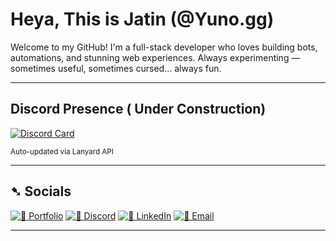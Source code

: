 # Heya, This is Jatin (@Yuno.gg)

Welcome to my GitHub! I'm a full-stack developer who loves building bots, automations, and stunning web experiences. Always experimenting — sometimes useful, sometimes cursed... always fun.

---

## Discord Presence ( Under Construction)

[![Discord Card](https://discord-card-eight.vercel.app/api/card)](https://discord.com/users/1102123627438153738)

<sub>Auto-updated via Lanyard API</sub>

---

## ➷ Socials

[![🎨 Portfolio](https://img.shields.io/badge/-Behance-1d1d1d?style=flat-square&logo=behance&logoColor=white)](https://www.behance.net/xdemongraphicz)
[![💬 Discord](https://img.shields.io/badge/-Join_My_Server-1d1d1d?style=flat-square&logo=discord&logoColor=white)](https://discord.gg/svm7yjkeBp)
[![💼 LinkedIn](https://img.shields.io/badge/-Jatin_Gupta-1d1d1d?style=flat-square&logo=linkedin&logoColor=white)](https://www.linkedin.com/in/jatin-gupta-34b5b7226/)
[![📩 Email](https://img.shields.io/badge/-jatinguptapvt@gmail.com-1d1d1d?style=flat-square&logo=gmail&logoColor=white)](mailto:jatinguptapvt@gmail.com)

---
